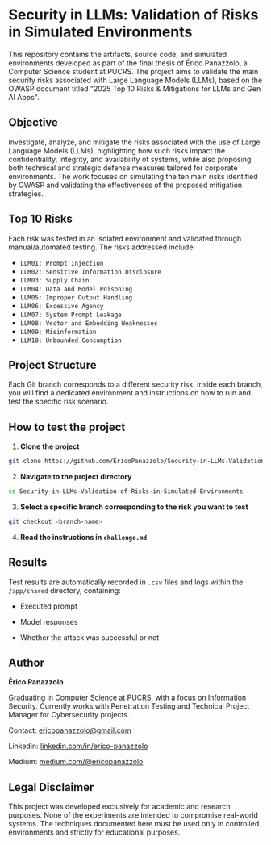 # Security in LLMs: Validation of Risks in Simulated Environments

This repository contains the artifacts, source code, and simulated environments developed as part of the final thesis of Érico Panazzolo, a Computer Science student at PUCRS. The project aims to validate the main security risks associated with Large Language Models (LLMs), based on the OWASP document titled "2025 Top 10 Risks & Mitigations for LLMs and Gen AI Apps".

## Objective

Investigate, analyze, and mitigate the risks associated with the use of Large Language Models (LLMs), highlighting how such risks impact the confidentiality, integrity, and availability of systems, while also proposing both technical and strategic defense measures tailored for corporate environments. The work focuses on simulating the ten main risks identified by OWASP and validating the effectiveness of the proposed mitigation strategies.

## Top 10 Risks

Each risk was tested in an isolated environment and validated through manual/automated testing. The risks addressed include:

- `LLM01: Prompt Injection`
- `LLM02: Sensitive Information Disclosure`
- `LLM03: Supply Chain`
- `LLM04: Data and Model Poisoning`
- `LLM05: Improper Output Handling`
- `LLM06: Excessive Agency`
- `LLM07: System Prompt Leakage`
- `LLM08: Vector and Embedding Weaknesses`
- `LLM09: Misinformation`
- `LLM10: Unbounded Consumption`

## Project Structure

Each Git branch corresponds to a different security risk. Inside each branch, you will find a dedicated environment and instructions on how to run and test the specific risk scenario.

## How to test the project

1. **Clone the project**

```bash
git clone https://github.com/EricoPanazzolo/Security-in-LLMs-Validation-of-Risks-in-Simulated-Environments.git
```

2. **Navigate to the project directory**

```bash
cd Security-in-LLMs-Validation-of-Risks-in-Simulated-Environments
```

3. **Select a specific branch corresponding to the risk you want to test**

```bash
git checkout <branch-name>
```

4. **Read the instructions in `challenge.md`**

## Results

Test results are automatically recorded in `.csv` files and logs within the `/app/shared` directory, containing:

- Executed prompt

- Model responses

- Whether the attack was successful or not

## Author

**Érico Panazzolo**

Graduating in Computer Science at PUCRS, with a focus on Information Security.
Currently works with Penetration Testing and Technical Project Manager for Cybersecurity projects.

Contact: ericopanazzolo@gmail.com

Linkedin: [linkedin.com/in/erico-panazzolo](https://www.linkedin.com/in/érico-panazzolo-a98406221/)

Medium: [medium.com/@ericopanazzolo](https://medium.com/@ericopanazzolo)

## Legal Disclaimer

This project was developed exclusively for academic and research purposes. None of the experiments are intended to compromise real-world systems. The techniques documented here must be used only in controlled environments and strictly for educational purposes.
